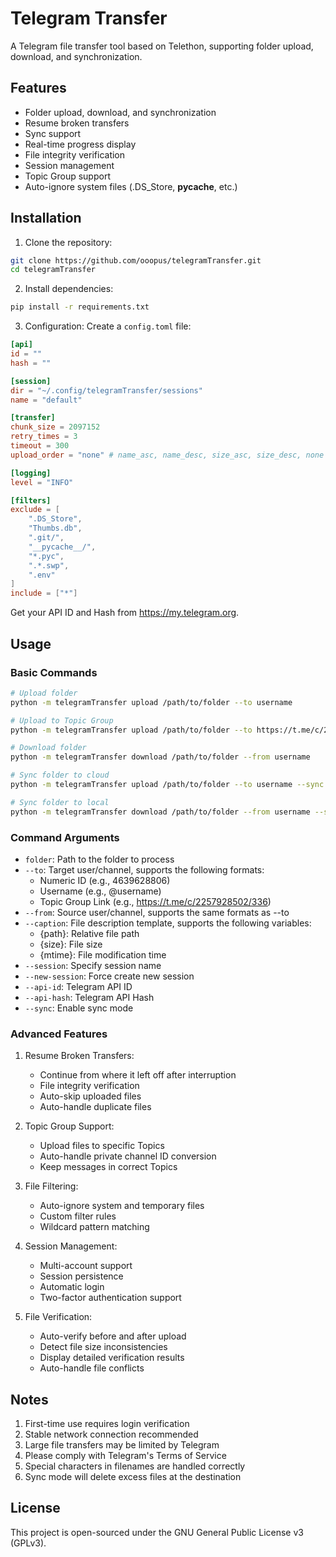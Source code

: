 # Telegram Transfer

A Telegram file transfer tool based on Telethon, supporting folder upload, download, and synchronization.

## Features

- Folder upload, download, and synchronization
- Resume broken transfers
- Sync support
- Real-time progress display
- File integrity verification
- Session management
- Topic Group support
- Auto-ignore system files (.DS_Store, __pycache__, etc.)

## Installation

1. Clone the repository:
```bash
git clone https://github.com/ooopus/telegramTransfer.git
cd telegramTransfer
```

2. Install dependencies:
```bash
pip install -r requirements.txt
```

3. Configuration:
Create a `config.toml` file:
```toml
[api]
id = ""
hash = ""

[session]
dir = "~/.config/telegramTransfer/sessions"
name = "default"

[transfer]
chunk_size = 2097152
retry_times = 3
timeout = 300
upload_order = "none" # name_asc, name_desc, size_asc, size_desc, none

[logging]
level = "INFO"

[filters]
exclude = [
    ".DS_Store",
    "Thumbs.db",
    ".git/",
    "__pycache__/",
    "*.pyc",
    ".*.swp",
    ".env"
]
include = ["*"]
```

Get your API ID and Hash from https://my.telegram.org.

## Usage

### Basic Commands

```bash
# Upload folder
python -m telegramTransfer upload /path/to/folder --to username

# Upload to Topic Group
python -m telegramTransfer upload /path/to/folder --to https://t.me/c/2257928502/336

# Download folder
python -m telegramTransfer download /path/to/folder --from username

# Sync folder to cloud
python -m telegramTransfer upload /path/to/folder --to username --sync

# Sync folder to local
python -m telegramTransfer download /path/to/folder --from username --sync
```

### Command Arguments

- `folder`: Path to the folder to process
- `--to`: Target user/channel, supports the following formats:
  - Numeric ID (e.g., 4639628806)
  - Username (e.g., @username)
  - Topic Group Link (e.g., https://t.me/c/2257928502/336)
- `--from`: Source user/channel, supports the same formats as --to
- `--caption`: File description template, supports the following variables:
  - {path}: Relative file path
  - {size}: File size
  - {mtime}: File modification time
- `--session`: Specify session name
- `--new-session`: Force create new session
- `--api-id`: Telegram API ID
- `--api-hash`: Telegram API Hash
- `--sync`: Enable sync mode

### Advanced Features

1. Resume Broken Transfers:
   - Continue from where it left off after interruption
   - File integrity verification
   - Auto-skip uploaded files
   - Auto-handle duplicate files

2. Topic Group Support:
   - Upload files to specific Topics
   - Auto-handle private channel ID conversion
   - Keep messages in correct Topics

3. File Filtering:
   - Auto-ignore system and temporary files
   - Custom filter rules
   - Wildcard pattern matching

4. Session Management:
   - Multi-account support
   - Session persistence
   - Automatic login
   - Two-factor authentication support

5. File Verification:
   - Auto-verify before and after upload
   - Detect file size inconsistencies
   - Display detailed verification results
   - Auto-handle file conflicts

## Notes

1. First-time use requires login verification
2. Stable network connection recommended
3. Large file transfers may be limited by Telegram
4. Please comply with Telegram's Terms of Service
5. Special characters in filenames are handled correctly
6. Sync mode will delete excess files at the destination

## License

This project is open-sourced under the GNU General Public License v3 (GPLv3).